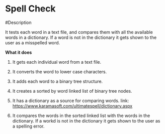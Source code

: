 #							Spell Check

#Description

It tests each word in a text file, and compares them with all the available words in a dictionary.
If a word is not in the dictionary it gets shown to the user as a misspelled word.

**What it does**

1. It gets each individual word from a text file.

2. It converts the word to lower case characters.

3. It adds each word to a binary tree structure.

4. It creates a sorted by word linked list of binary tree nodes.

5. It has a dictionary as a source for comparing words. link: https://www.karamasoft.com/ultimatespell/dictionary.aspx

6. It compares the words in the sorted linked list with the words in the dictionary. If a workd is not in the dictionary it gets shown to the user as a spelling error.
